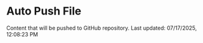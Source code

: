 # Auto Push File

Content that will be pushed to GitHub repository.
Last updated: 07/17/2025, 12:08:23 PM